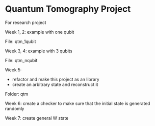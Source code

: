 # Quantum Tomography Project
For research project

Week 1, 2: example with one qubit

File: qtm_1qubit

Week 3, 4: example with 3 qubits

File: qtm_nqubit

Week 5: 

- refactor and make this project as an library
- create an arbitrary state and reconstruct it

Folder: qtm

Week 6: create a checker to make sure that the initial state is generated randomly

Week 7: create general W state
